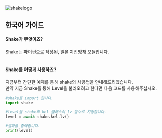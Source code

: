 ![shakelogo](https://user-images.githubusercontent.com/96969568/167048056-bb3829a4-55e3-4513-8a99-7d5143d2fbe9.png)

## 한국어 가이드

#### Shake가 무엇이죠?
Shake는 파이썬으로 작성된, 일본 지진방재 모듈입니다.
<br/>
<br/>
#### Shake를 어떻게 사용하죠?
지금부터 간단한 예제를 통해 shake의 사용법을 안내해드리겠습니다.
<br/>
만약 지금 Shake를 통해 Level을 불러오려고 한다면 다음 코드를 사용해주십시오.
<br/>
```python
#shake를 import 합니다.
import shake

#level을 shake의 kel 클래스의 lv 함수로 지정합니다.
level = await shake.kel.lv()

#결과를 출력합니다.
print(level)
```
